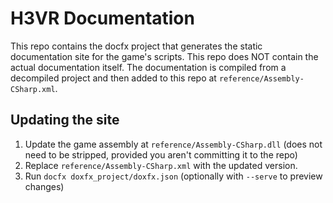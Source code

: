 # H3VR Documentation

This repo contains the docfx project that generates the static documentation site for the game's scripts.
This repo does NOT contain the actual documentation itself. The documentation is compiled from a decompiled project and then added to this repo at `reference/Assembly-CSharp.xml`.

## Updating the site

1. Update the game assembly at `reference/Assembly-CSharp.dll` (does not need to be stripped, provided you aren't committing it to the repo)
2. Replace `reference/Assembly-CSharp.xml` with the updated version.
3. Run `docfx doxfx_project/doxfx.json` (optionally with `--serve` to preview changes)
